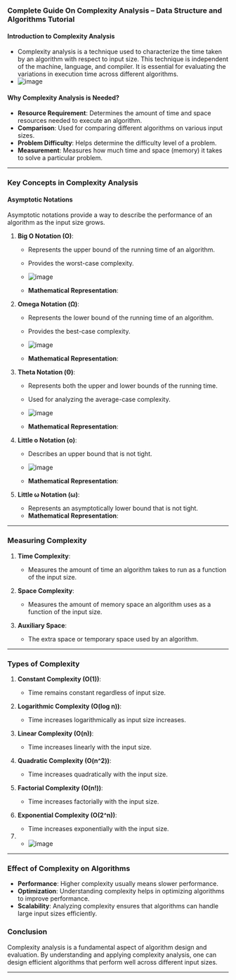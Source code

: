 ### Complete Guide On Complexity Analysis – Data Structure and Algorithms Tutorial

#### **Introduction to Complexity Analysis**
- Complexity analysis is a technique used to characterize the time taken by an algorithm with respect to input size. This technique is independent of the machine, language, and compiler. It is essential for evaluating the variations in execution time across different algorithms.
- ![image](https://github.com/user-attachments/assets/2bf29a5d-fbe4-4046-a33d-2dd2d0ec3744)


#### **Why Complexity Analysis is Needed?**
- **Resource Requirement**: Determines the amount of time and space resources needed to execute an algorithm.
- **Comparison**: Used for comparing different algorithms on various input sizes.
- **Problem Difficulty**: Helps determine the difficulty level of a problem.
- **Measurement**: Measures how much time and space (memory) it takes to solve a particular problem.

---

### **Key Concepts in Complexity Analysis**

#### **Asymptotic Notations**
Asymptotic notations provide a way to describe the performance of an algorithm as the input size grows.

1. **Big O Notation (O)**:
   - Represents the upper bound of the running time of an algorithm.
   - Provides the worst-case complexity.
   - ![image](https://github.com/user-attachments/assets/ba78434a-e3e9-4520-99a8-79caae81b61c)

   - **Mathematical Representation**:
    
2. **Omega Notation (Ω)**:
   - Represents the lower bound of the running time of an algorithm.
   - Provides the best-case complexity.
   - ![image](https://github.com/user-attachments/assets/7d0d30bf-870a-4959-a85c-132f0a71b100)

   - **Mathematical Representation**:
     

3. **Theta Notation (Θ)**:
   - Represents both the upper and lower bounds of the running time.
   - Used for analyzing the average-case complexity.
   - ![image](https://github.com/user-attachments/assets/5bb1fb74-5bd3-4125-a793-35f20f53db37)

   - **Mathematical Representation**:
    

4. **Little o Notation (ο)**:
   - Describes an upper bound that is not tight.
   - ![image](https://github.com/user-attachments/assets/2104332b-5988-4c02-bb0f-61fcf9cd56be)

   - **Mathematical Representation**:
     

5. **Little ω Notation (ω)**:
   - Represents an asymptotically lower bound that is not tight.
   - **Mathematical Representation**:
    

---

### **Measuring Complexity**

1. **Time Complexity**:
   - Measures the amount of time an algorithm takes to run as a function of the input size.

2. **Space Complexity**:
   - Measures the amount of memory space an algorithm uses as a function of the input size.

3. **Auxiliary Space**:
   - The extra space or temporary space used by an algorithm.

---

### **Types of Complexity**

1. **Constant Complexity (O(1))**:
   - Time remains constant regardless of input size.

2. **Logarithmic Complexity (O(log n))**:
   - Time increases logarithmically as input size increases.

3. **Linear Complexity (O(n))**:
   - Time increases linearly with the input size.

4. **Quadratic Complexity (O(n^2))**:
   - Time increases quadratically with the input size.

5. **Factorial Complexity (O(n!))**:
   - Time increases factorially with the input size.

6. **Exponential Complexity (O(2^n))**:
   - Time increases exponentially with the input size.
7. - ![image](https://github.com/user-attachments/assets/9fe3f7ec-1e55-4c70-84f5-88523c026ddd)

---

### **Effect of Complexity on Algorithms**
- **Performance**: Higher complexity usually means slower performance.
- **Optimization**: Understanding complexity helps in optimizing algorithms to improve performance.
- **Scalability**: Analyzing complexity ensures that algorithms can handle large input sizes efficiently.




### **Conclusion**
Complexity analysis is a fundamental aspect of algorithm design and evaluation. By understanding and applying complexity analysis, one can design efficient algorithms that perform well across different input sizes.

---
